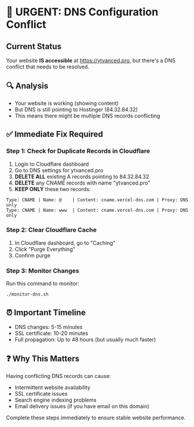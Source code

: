 # 🚨 URGENT: DNS Configuration Conflict

## Current Status
Your website **IS accessible** at https://ytvanced.pro, but there's a DNS conflict that needs to be resolved.

## 🔍 Analysis
- Your website is working (showing content)
- But DNS is still pointing to Hostinger (84.32.84.32)
- This means there might be multiple DNS records conflicting

## ✅ Immediate Fix Required

### Step 1: Check for Duplicate Records in Cloudflare
1. Login to Cloudflare dashboard
2. Go to DNS settings for ytvanced.pro
3. **DELETE ALL** existing A records pointing to 84.32.84.32
4. **DELETE** any CNAME records with name "ytvanced.pro"
5. **KEEP ONLY** these two records:

```
Type: CNAME | Name: @    | Content: cname.vercel-dns.com | Proxy: DNS only
Type: CNAME | Name: www  | Content: cname.vercel-dns.com | Proxy: DNS only
```

### Step 2: Clear Cloudflare Cache
1. In Cloudflare dashboard, go to "Caching" 
2. Click "Purge Everything"
3. Confirm purge

### Step 3: Monitor Changes
Run this command to monitor:
```bash
./monitor-dns.sh
```

## ⏰ Important Timeline
- DNS changes: 5-15 minutes
- SSL certificate: 10-20 minutes
- Full propagation: Up to 48 hours (but usually much faster)

## ❓ Why This Matters
Having conflicting DNS records can cause:
- Intermittent website availability
- SSL certificate issues
- Search engine indexing problems
- Email delivery issues (if you have email on this domain)

Complete these steps immediately to ensure stable website performance.